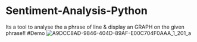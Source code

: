 # Sentiment-Analysis-Python
Its a tool to analyse the a phrase of line & display an GRAPH on the given phrase!!
#Demo
![A9DCC8AD-9846-404D-89AF-E00C704F0AAA_1_201_a](https://user-images.githubusercontent.com/121279015/235369091-6eb95d7f-3912-4eba-9f6d-d5c6b6415982.jpeg)
